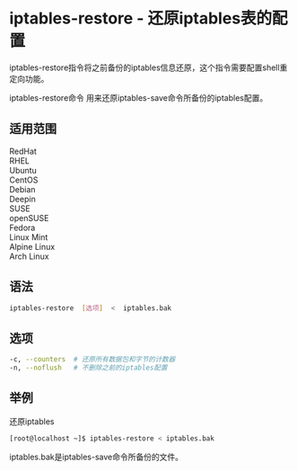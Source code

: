 # iptables-restore - 还原iptables表的配置

iptables-restore指令将之前备份的iptables信息还原，这个指令需要配置shell重定向功能。

iptables-restore命令 用来还原iptables-save命令所备份的iptables配置。

## 适用范围

<!-- <div class="svg linux">Linux</div> -->
<div class="svg redhat">RedHat</div>
<div class="svg rhel">RHEL</div>
<div class="svg ubuntu">Ubuntu</div>
<div class="svg centos">CentOS</div>
<div class="svg debian">Debian</div>
<div class="svg deepin">Deepin</div>
<div class="svg suse">SUSE</div>
<div class="svg opensuse">openSUSE</div>
<div class="svg fedora">Fedora</div>
<div class="svg linuxmint">Linux Mint</div>
<!-- <div class="svg mxlinux">MX Linux</div> -->
<div class="svg alpinelinux">Alpine Linux</div>
<div class="svg archlinux">Arch Linux</div>

## 语法

``` bash
iptables-restore  [选项]  <  iptables.bak
```

## 选项

``` bash
-c, --counters  # 还原所有数据包和字节的计数器
-n, --noflush   # 不删除之前的iptables配置
```
## 举例
还原iptables
``` bash
[root@localhost ~]$ iptables-restore < iptables.bak
```
iptables.bak是iptables-save命令所备份的文件。
